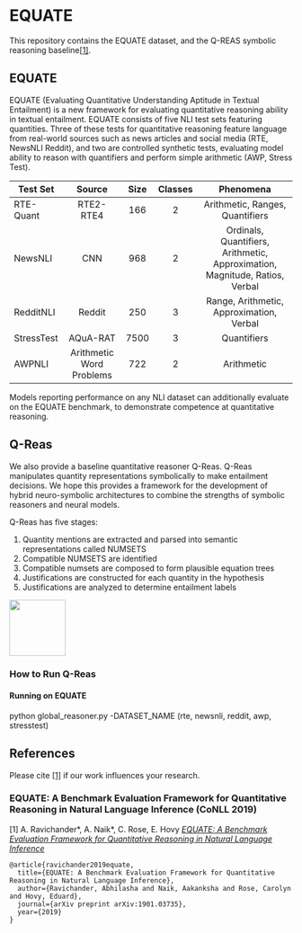 # EQUATE


This repository contains the EQUATE dataset, and the Q-REAS symbolic reasoning baseline[[1]](https://arxiv.org/abs/1901.03735).

## EQUATE

EQUATE (Evaluating Quantitative Understanding Aptitude in Textual Entailment) is a new framework for evaluating quantitative reasoning ability in textual entailment.
EQUATE consists of five NLI test sets featuring quantities. Three of these tests for quantitative reasoning feature language from real-world sources
such as news articles and social media (RTE, NewsNLI Reddit), and two are controlled synthetic tests, evaluating model ability
to reason with quantifiers and perform simple arithmetic (AWP, Stress Test).


| Test Set        | Source  | Size | Classes  | Phenomena |
| ------------- |:-------------:| :-----:|:-------------:| :-----:|
| RTE-Quant     | RTE2-RTE4 | 166 | 2 | Arithmetic, Ranges, Quantifiers |
| NewsNLI   |  CNN | 968 | 2 | Ordinals, Quantifiers, Arithmetic, Approximation, Magnitude, Ratios, Verbal |
| RedditNLI  | Reddit | 250 | 3 | Range, Arithmetic, Approximation, Verbal  |
| StressTest     | AQuA-RAT | 7500 | 3 | Quantifiers |
| AWPNLI     | Arithmetic Word Problems | 722 | 2 | Arithmetic |


Models reporting performance on any NLI dataset can additionally evaluate on the EQUATE benchmark,
to demonstrate competence at quantitative reasoning.

## Q-Reas

We also provide a baseline quantitative reasoner Q-Reas. Q-Reas manipulates quantity representations symbolically to make entailment decisions.
We hope this provides a framework for the development of hybrid neuro-symbolic architectures to combine the strengths of symbolic reasoners and
neural models.

Q-Reas has five stages:
1. Quantity mentions are extracted and
parsed into semantic representations called NUMSETS
2. Compatible NUMSETS are identified
3. Compatible numsets are composed to form plausible equation trees
4. Justifications are constructed for each quantity in the hypothesis
5. Justifications are analyzed to determine entailment labels

<p float="left">
  <img src="https://github.com/AbhilashaRavichander/EQUATE/edit/master/models.pdf" width="100" />
</p>

### How to Run Q-Reas

#### Running on EQUATE

python global_reasoner.py -DATASET_NAME (rte, newsnli, reddit, awp, stresstest)


## References

Please cite [[1]](https://arxiv.org/abs/1901.03735) if our work influences your research.

### EQUATE: A Benchmark Evaluation Framework for Quantitative Reasoning in Natural Language Inference (CoNLL 2019)

[1] A. Ravichander*, A. Naik*, C. Rose, E. Hovy [*EQUATE: A Benchmark Evaluation Framework for Quantitative Reasoning in Natural Language Inference*](https://arxiv.org/abs/1901.03735)

```
@article{ravichander2019equate,
  title={EQUATE: A Benchmark Evaluation Framework for Quantitative Reasoning in Natural Language Inference},
  author={Ravichander, Abhilasha and Naik, Aakanksha and Rose, Carolyn and Hovy, Eduard},
  journal={arXiv preprint arXiv:1901.03735},
  year={2019}
}
